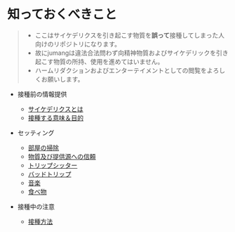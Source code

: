 # 知っておくべきこと

> * ここはサイケデリクスを引き起こす物質を<strong>誤って</strong>接種してしまった人向けのリポジトリになります。
> * 故にjumangは違法合法問わず向精神物質およびサイケデリックを引き起こす物質の所持、使用を進めてはいません。
> * ハームリダクションおよびエンターテイメントとしての閲覧をよろしくお願いします。

- 接種前の情報提供
    - [サイケデリクスとは](wlsd.md)
    - [接種する意味＆目的](wfor.md)

- セッティング
    - [部屋の掃除](cleaning.md)
    - [物質及び提供源への信頼](trust.md)
    - [トリップシッター](sit.md)
    - [バッドトリップ](bad.md)
    - [音楽](music.md)
    - [食べ物](food.md)

- 接種中の注意
    - [接種方法](howto.md)